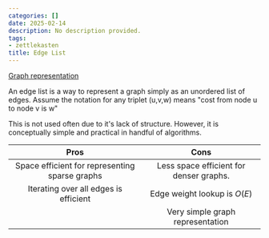```yaml
---
categories: []
date: 2025-02-14
description: No description provided.
tags:
- zettlekasten
title: Edge List
---
```


[Graph representation](Graph%20representation.md)

An edge list is a way to represent a graph simply as an unordered list of edges. Assume the notation for any triplet (u,v,w) means "cost from node u to node v is w"

This is not used often due to it's lack of structure. However, it is conceptually simple and practical in handful of algorithms. 

|Pros|Cons|
|:-:|:-:|
|Space efficient for representing sparse graphs|Less space efficient for denser graphs.|
|Iterating over all edges is efficient|Edge weight lookup is $O(E)$|
||Very simple graph representation|